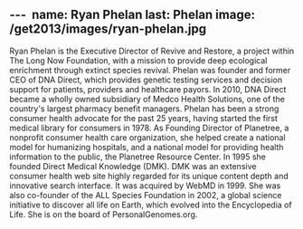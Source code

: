 --- 
name: Ryan Phelan
last: Phelan
image: /get2013/images/ryan-phelan.jpg
---

Ryan Phelan is the Executive Director of Revive and Restore, a project within The Long Now Foundation, with a mission to provide deep ecological enrichment through extinct species revival. Phelan was founder and former CEO of DNA Direct, which provides genetic testing services and decision support for patients, providers and healthcare payors. In 2010, DNA Direct became a wholly owned subsidiary of Medco Health Solutions, one of the country's largest pharmacy benefit managers. Phelan has been a strong consumer health advocate for the past 25 years, having started the first medical library for consumers in 1978\. As Founding Director of Planetree, a nonprofit consumer health care organization, she helped create a national model for humanizing hospitals, and a national model for providing health information to the public, the Planetree Resource Center. In 1995 she founded Direct Medical Knowledge (DMK). DMK was an extensive consumer health web site highly regarded for its unique content depth and innovative search interface. It was acquired by WebMD in 1999\. She was also co-founder of the ALL Species Foundation in 2002, a global science initiative to discover all life on Earth, which evolved into the Encyclopedia of Life. She is on the board of PersonalGenomes.org.
